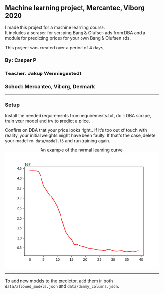 ## Machine learning project, Mercantec, Viborg 2020
I made this project for a machine learning course.  
It includes a scraper for scraping Bang & Olufsen ads from DBA and a module for predicting prices for your own Bang & Olufsen ads.

This project was created over a period of 4 days,


### By: Casper P
### Teacher: Jakup Wenningsstedt
### School: Mercantec, Viborg, Denmark

---
### **Setup**

Install the needed requirements from requirements.txt, do a DBA scrape, train your model and try to predict a price.

Confirm on DBA that your price looks right.. If it's too out of touch with reality, your initial weights might have been faulty. If that's the case, delete your model `rm data/model.h5` and run training again.

<center>An example of the normal learning curve:</center>
<center><img src="example_curve.png" ...></center>
<!-- ![Learning Curve](example_curve.png) -->

---
To add new models to the predictor, add them in both `data/allowed_models.json` and `data/dummy_columns.json`.
